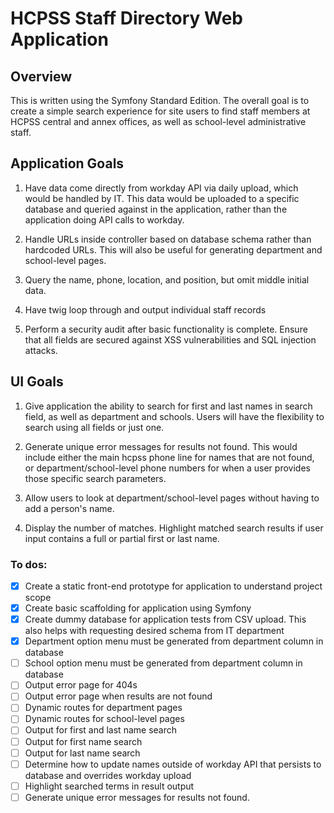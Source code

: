 # HCPSS Staff Directory Web Application

## Overview

This is written using the Symfony Standard Edition. The overall goal is to create a simple search experience for site users to find staff members at HCPSS central and annex offices, as well as school-level administrative staff. 

## Application Goals 

1. Have data come directly from workday API via daily upload, which would be handled by IT. This data would be uploaded to a specific database and queried against in the application, rather than the application doing API calls to workday. 

2. Handle URLs inside controller based on database schema rather than hardcoded URLs. This will also be useful for generating department and school-level pages. 

3. Query the name, phone, location, and position, but omit middle initial data.

4. Have twig loop through and output individual staff records

5. Perform a security audit after basic functionality is complete. Ensure that all fields are secured against XSS vulnerabilities and SQL injection attacks. 

## UI Goals

1. Give application the ability to search for first and last names in search field, as well as department and schools. Users will have the flexibility to search using all fields or just one.

2. Generate unique error messages for results not found. This would include either the main hcpss phone line for names that are not found, or department/school-level phone numbers for when a user provides those specific search parameters.

3. Allow users to look at department/school-level pages without having to add a person's name.

4. Display the number of matches. Highlight matched search results if user input contains a full or partial first or last name. 

### To dos:

- [x] Create a static front-end prototype for application to understand project scope
- [x] Create basic scaffolding for application using Symfony
- [x] Create dummy database for application tests from CSV upload. This also helps with requesting desired schema from IT department
- [x] Department option menu must be generated from department column in database
- [ ] School option menu must be generated from department column in database 
- [ ] Output error page for 404s
- [ ] Output error page when results are not found
- [ ] Dynamic routes for department pages
- [ ] Dynamic routes for school-level pages
- [ ] Output for first and last name search
- [ ] Output for first name search
- [ ] Output for last name search
- [ ] Determine how to update names outside of workday API that persists to database and overrides workday upload
- [ ] Highlight searched terms in result output
- [ ] Generate unique error messages for results not found.
